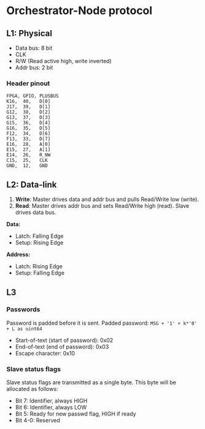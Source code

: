 # Orchestrator-Node protocol

## L1: Physical

- Data bus: 8 bit
- CLK
- R/W (Read active high, write inverted)
- Addr bus: 2 bit

### Header pinout
```
FPGA, GPIO, PLUSBUS
K16,  40,   D[0]
J17,  39,   D[1]
G12,  38,   D[2]
G13,  37,   D[3]
G15,  36,   D[4]
G16,  35,   D[5]
F12,  34,   D[6]
F13,  33,   D[7]
E16,  28,   A[0]
E15,  27,   A[1]
E14,  26,   R_NW
C15,  25,   CLK
GND,  12,   GND
```

## L2: Data-link

1. **Write**: Master drives data and addr bus and pulls Read/Write low (write).
2. **Read**: Master drives addr bus and sets Read/Write high (read). Slave drives data bus.

**Data:**
- Latch: Falling Edge
- Setup: Rising Edge

**Address:**
- Latch: Rising Edge
- Setup: Falling Edge

## L3

### Passwords
Password is padded before it is sent.
Padded password: `MSG + '1' + k*'0' + L as uint64`

- Start-of-text (start of password): 0x02
- End-of-text (end of password): 0x03
- Escape character: 0x10

### Slave status flags

Slave status flags are transmitted as a single byte.
This byte will be allocated as follows:

- Bit 7: Identifier, always HIGH
- Bit 6: Identifier, always LOW
- Bit 5: Ready for new passwd flag, HIGH if ready
- Bit 4-0: Reserved
